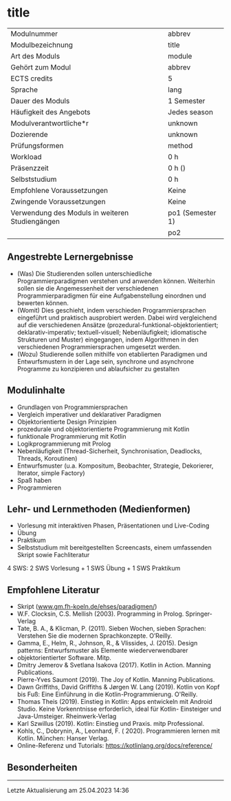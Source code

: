 # title

|  |  |
| --- | --- |
| Modulnummer | abbrev |
| Modulbezeichnung | title |
| Art des Moduls | module |
| Gehört zum Modul | abbrev |
| ECTS credits | 5 |
| Sprache | lang |
| Dauer des Moduls | 1 Semester |
| Häufigkeit des Angebots | Jedes season |
| Modulverantwortliche*r | unknown |
| Dozierende | unknown |
| Prüfungsformen | method |
| Workload | 0 h |
| Präsenzzeit | 0 h () |
| Selbststudium | 0 h |
| Empfohlene Voraussetzungen | Keine |
| Zwingende Voraussetzungen | Keine |
| Verwendung des Moduls in weiteren Studiengängen | po1 (Semester 1) |
|  | po2 |

## Angestrebte Lernergebnisse

* (Was) Die Studierenden sollen unterschiedliche Programmierparadigmen verstehen und anwenden können. Weiterhin sollen sie die Angemessenheit der verschiedenen Programmierparadigmen für eine Aufgabenstellung einordnen und bewerten können.
* (Womit) Dies geschieht, indem verschieden Programmiersprachen eingeführt und praktisch ausprobiert werden. Dabei wird vergleichend auf die verschiedenen Ansätze (prozedural-funktional-objektorientiert; deklarativ-imperativ; textuell-visuell; Nebenläufigkeit; idiomatische Strukturen und Muster) eingegangen, indem Algorithmen in den verschiedenen Programmiersprachen umgesetzt werden.
* (Wozu) Studierende sollen mithilfe von etablierten Paradigmen und Entwurfsmustern in der Lage sein, synchrone und asynchrone Programme zu konzipieren und ablaufsicher zu gestalten

## Modulinhalte

* Grundlagen von Programmiersprachen
* Vergleich imperativer und deklarativer Paradigmen
* Objektorientierte Design Prinzipien
* prozedurale und objektorientierte Programmierung mit Kotlin
* funktionale Programmierung mit Kotlin
* Logikprogrammierung mit Prolog
* Nebenläufigkeit (Thread-Sicherheit, Synchronisation, Deadlocks, Threads, Koroutinen)
* Entwurfsmuster (u.a. Kompositum, Beobachter, Strategie, Dekorierer, Iterator, simple Factory)
* Spaß haben
* Programmieren

## Lehr- und Lernmethoden (Medienformen)

* Vorlesung mit interaktiven Phasen, Präsentationen und Live-Coding
* Übung
* Praktikum
* Selbststudium mit bereitgestellten Screencasts, einem umfassenden Skript sowie Fachliteratur

4 SWS: 2 SWS Vorlesung + 1 SWS Übung + 1 SWS Praktikum

## Empfohlene Literatur

* Skript (www.gm.fh-koeln.de/ehses/paradigmen/)
* W.F. Clocksin, C.S. Mellish (2003). Programming in Prolog. Springer-Verlag
* Tate, B. A., & Klicman, P. (2011). Sieben Wochen, sieben Sprachen: Verstehen Sie die modernen Sprachkonzepte. O’Reilly.
* Gamma, E., Helm, R., Johnson, R., & Vlissides, J. (2015). Design patterns: Entwurfsmuster als Elemente wiederverwendbarer
* objektorientierter Software. Mitp.
* Dmitry Jemerov & Svetlana Isakova (2017). Kotlin in Action. Manning Publications.
* Pierre-Yves Saumont (2019). The Joy of Kotlin. Manning Publications.
* Dawn Griffiths, David Griffiths & Jørgen W. Lang (2019). Kotlin von Kopf bis Fuß: Eine Einführung in die Kotlin-Programmierung. O'Reilly.
* Thomas Theis (2019). Einstieg in Kotlin: Apps entwickeln mit Android Studio. Keine Vorkenntnisse erforderlich, ideal für Kotlin- Einsteiger und Java-Umsteiger. Rheinwerk-Verlag
* Karl Szwillus (2019). Kotlin: Einstieg und Praxis. mitp Professional.
* Kohls, C., Dobrynin, A., Leonhard, F. ( 2020). Programmieren lernen mit Kotlin. München: Hanser Verlag.
* Online-Referenz und Tutorials: https://kotlinlang.org/docs/reference/

## Besonderheiten

---

Letzte Aktualisierung am 25.04.2023 14:36